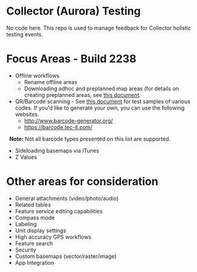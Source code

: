 # Collector (Aurora) Testing
No code here. This repo is used to manage feedback for Collector holistic testing events.

# Focus Areas - Build 2238
- Offline workflows
   - Rename offline areas 
   - Downloading adhoc and preplanned map areas (for details on creating preplanned areas, see [this document](https://esri.box.com/s/98csd5uf5cx35fyqqj896zez5ejyxbal).
- QR/Barcode scanning - See [this document](https://esri.box.com/s/196aczrf60xy4fwhvz3kcf33yxk5n3hk) for test samples of various codes. If you'd like to generate your own, you can use the following websites.
   - http://www.barcode-generator.org/
   - https://barcode.tec-it.com/
   
   **Note:** Not all barcode types presented on this list are supported. 
- Sideloading basemaps via ITunes
- Z Values

# Other areas for consideration
- General attachments (video/photo/audio)
- Related tables
- Feature service editing capabilities 
- Compass mode
- Labeling
- Unit display settings
- High accuracy GPS workflows
- Feature search
- Security
- Custom basemaps (vector/raster/image)
- App Integration

